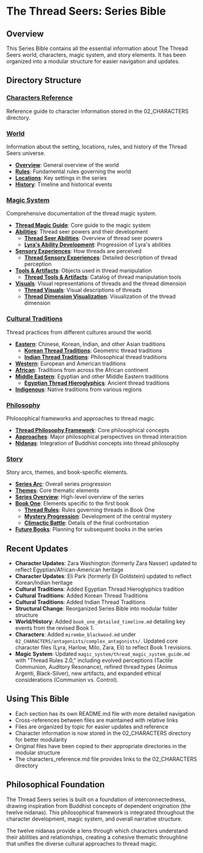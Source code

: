 # The Thread Seers: Series Bible

## Overview
This Series Bible contains all the essential information about The Thread Seers world, characters, magic system, and story elements. It has been organized into a modular structure for easier navigation and updates.

## Directory Structure

### [Characters Reference](characters_reference.md)
Reference guide to character information stored in the 02_CHARACTERS directory.

### [World](world/)
Information about the setting, locations, rules, and history of the Thread Seers universe.

- **[Overview](world/world_overview.md)**: General overview of the world
- **[Rules](world/world_rules.md)**: Fundamental rules governing the world
- **[Locations](world/locations/)**: Key settings in the series
- **[History](world/history/)**: Timeline and historical events

### [Magic System](magic_system/)
Comprehensive documentation of the thread magic system.

- **[Thread Magic Guide](magic_system/thread_magic_system_guide.md)**: Core guide to the magic system
- **[Abilities](magic_system/abilities/)**: Thread seer powers and their development
  - **[Thread Seer Abilities](magic_system/abilities/thread_seer_abilities.md)**: Overview of thread seer powers
  - **[Lyra's Ability Development](magic_system/abilities/lyra_ability_development.md)**: Progression of Lyra's abilities
- **[Sensory Experiences](magic_system/sensory_experiences/)**: How threads are perceived
  - **[Thread Sensory Experiences](magic_system/sensory_experiences/thread_sensory_experiences.md)**: Detailed description of thread perception
- **[Tools & Artifacts](magic_system/tools_artifacts/)**: Objects used in thread manipulation
  - **[Thread Tools & Artifacts](magic_system/tools_artifacts/thread_tools_artifacts.md)**: Catalog of thread manipulation tools
- **[Visuals](magic_system/visuals/)**: Visual representations of threads and the thread dimension
  - **[Thread Visuals](magic_system/visuals/thread_visuals.md)**: Visual descriptions of threads
  - **[Thread Dimension Visualization](magic_system/visuals/thread_dimension_visualization.md)**: Visualization of the thread dimension

### [Cultural Traditions](cultural_traditions/)
Thread practices from different cultures around the world.

- **[Eastern](cultural_traditions/eastern/)**: Chinese, Korean, Indian, and other Asian traditions
  - **[Korean Thread Traditions](cultural_traditions/eastern/korean_thread_traditions.md)**: Geometric thread traditions
  - **[Indian Thread Traditions](cultural_traditions/eastern/indian_thread_traditions.md)**: Philosophical thread traditions
- **[Western](cultural_traditions/western/)**: European and American traditions
- **[African](cultural_traditions/african/)**: Traditions from across the African continent
- **[Middle Eastern](cultural_traditions/middle_eastern/)**: Egyptian and other Middle Eastern traditions
  - **[Egyptian Thread Hieroglyphics](cultural_traditions/middle_eastern/egyptian_thread_hieroglyphics.md)**: Ancient thread traditions
- **[Indigenous](cultural_traditions/indigenous/)**: Native traditions from various regions

### [Philosophy](philosophy/)
Philosophical frameworks and approaches to thread magic.

- **[Thread Philosophy Framework](philosophy/thread_philosophy_framework.md)**: Core philosophical concepts
- **[Approaches](philosophy/approaches/)**: Major philosophical perspectives on thread interaction
- **[Nidanas](philosophy/nidanas/)**: Integration of Buddhist concepts into thread philosophy

### [Story](story/)
Story arcs, themes, and book-specific elements.

- **[Series Arc](story/series_arc.md)**: Overall series progression
- **[Themes](story/themes.md)**: Core thematic elements
- **[Series Overview](story/series_overview.md)**: High-level overview of the series
- **[Book One](story/book_one/)**: Elements specific to the first book
  - **[Thread Rules](story/book_one/book_one_thread_rules.md)**: Rules governing threads in Book One
  - **[Mystery Progression](story/book_one/mystery_progression.md)**: Development of the central mystery
  - **[Climactic Battle](story/book_one/climactic_battle.md)**: Details of the final confrontation
- **[Future Books](story/future_books/)**: Planning for subsequent books in the series

## Recent Updates

- **Character Updates**: Zara Washington (formerly Zara Nasser) updated to reflect Egyptian/African-American heritage
- **Character Updates**: Eli Park (formerly Eli Goldstein) updated to reflect Korean/Indian heritage
- **Cultural Traditions**: Added Egyptian Thread Hieroglyphics tradition
- **Cultural Traditions**: Added Korean Thread Traditions
- **Cultural Traditions**: Added Indian Thread Traditions
- **Structural Change**: Reorganized Series Bible into modular folder structure
- **World/History**: Added `book_one_detailed_timeline.md` detailing key events from the revised Book 1.
- **Characters**: Added `mirembe_blackwood.md` under `02_CHARACTERS/antagonists/complex_antagonists/`. Updated core character files (Lyra, Harlow, Milo, Zara, Eli) to reflect Book 1 revisions.
- **Magic System**: Updated `magic_system/thread_magic_system_guide.md` with "Thread Rules 2.0," including evolved perceptions (Tactile Communion, Auditory Resonance), refined thread types (Animus Argenti, Black-Silver), new artifacts, and expanded ethical considerations (Communion vs. Control).

## Using This Bible

- Each section has its own README.md file with more detailed navigation
- Cross-references between files are maintained with relative links
- Files are organized by topic for easier updates and reference
- Character information is now stored in the 02_CHARACTERS directory for better modularity
- Original files have been copied to their appropriate directories in the modular structure
- The characters_reference.md file provides links to the 02_CHARACTERS directory

## Philosophical Foundation

The Thread Seers series is built on a foundation of interconnectedness, drawing inspiration from Buddhist concepts of dependent origination (the twelve nidanas). This philosophical framework is integrated throughout the character development, magic system, and overall narrative structure.

The twelve nidanas provide a lens through which characters understand their abilities and relationships, creating a cohesive thematic throughline that unifies the diverse cultural approaches to thread magic.

